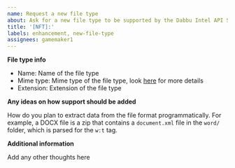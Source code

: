 ```yaml
---
name: Request a new file type
about: Ask for a new file type to be supported by the Dabbu Intel API Server
title: '[NFT]:'
labels: enhancement, new-file-type
assignees: gamemaker1
---
```


**File type info**

- Name: Name of the file type
- Mime type: Mime type of the file type, look [here](https://www.iana.org/assignments/media-types/media-types.xhtml) for more details
- Extension: Extension of the file type

**Any ideas on how support should be added**

How do you plan to extract data from the file format programmatically. For example, a DOCX file is a zip that contains a `document.xml` file in the `word/` folder, which is parsed for the `w:t` tag.

**Additional information**

Add any other thoughts here

